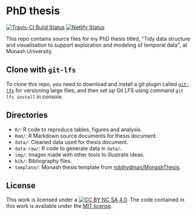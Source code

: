 # PhD thesis

[![Travis-CI Build Status](https://travis-ci.org/earowang/thesis.svg?branch=master)](https://travis-ci.org/earowang/thesis)
[![Netlify Status](https://api.netlify.com/api/v1/badges/093a311c-82c5-4c5b-86e2-14b95eb37917/deploy-status)](https://app.netlify.com/sites/earothesis/deploys)

This repo contains source files for my PhD thesis titled, "Tidy data structure and visualisation to support exploration and modeling of temporal data", at Monash University.

## Clone with `git-lfs`

To clone this repo, you need to download and install a git plugin called [`git-lfs`](https://git-lfs.github.com) for versioning large files, and then set up Git LFS using command `git lfs install` in console.

## Directories

* `R/`: R code to reproduce tables, figures and analysis.
* `Rmd/`: R Markdown source documents for thesis document.
* `data/`: Cleaned data used for thesis document.
* `data-raw/`: R code to generate data in `data/`.
* `img/`: Images made with other tools to illustrate ideas. 
* `bib/`: Bibliography files.
* `template/`: Monash thesis template from [robjhydman/MonashThesis](https://github.com/robjhyndman/MonashThesis).

## License

This work is licensed under a [![CC BY NC SA 4.0](https://img.shields.io/badge/License-CC%20BY%20NC%20SA%204.0-green.svg)](https://creativecommons.org/licenses/by-nc-sa/4.0/). The code contained in this work is available under the [MIT license](https://opensource.org/licenses/MIT).
